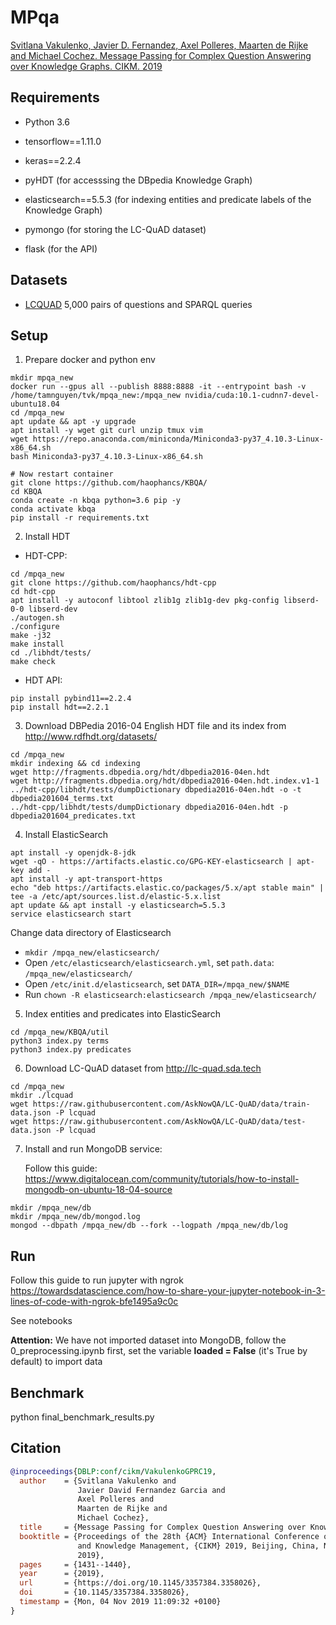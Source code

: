 # MPqa

[Svitlana Vakulenko, Javier D. Fernandez, Axel Polleres, Maarten de Rijke and Michael Cochez. Message Passing for Complex Question Answering over Knowledge Graphs. CIKM. 2019](https://arxiv.org/abs/1908.06917)


## Requirements

* Python 3.6
* tensorflow==1.11.0
* keras==2.2.4

* pyHDT (for accesssing the DBpedia Knowledge Graph)
* elasticsearch==5.5.3 (for indexing entities and predicate labels of the Knowledge Graph)

* pymongo (for storing the LC-QuAD dataset)
* flask (for the API)


## Datasets

* [LCQUAD](http://lc-quad.sda.tech) 5,000 pairs of questions and SPARQL queries

## Setup

1. Prepare docker and python env
```
mkdir mpqa_new
docker run --gpus all --publish 8888:8888 -it --entrypoint bash -v /home/tamnguyen/tvk/mpqa_new:/mpqa_new nvidia/cuda:10.1-cudnn7-devel-ubuntu18.04
cd /mpqa_new
apt update && apt -y upgrade
apt install -y wget git curl unzip tmux vim
wget https://repo.anaconda.com/miniconda/Miniconda3-py37_4.10.3-Linux-x86_64.sh
bash Miniconda3-py37_4.10.3-Linux-x86_64.sh

# Now restart container
git clone https://github.com/haophancs/KBQA/
cd KBQA
conda create -n kbqa python=3.6 pip -y
conda activate kbqa
pip install -r requirements.txt
```

2. Install HDT
 - HDT-CPP:
```
cd /mpqa_new
git clone https://github.com/haophancs/hdt-cpp
cd hdt-cpp
apt install -y autoconf libtool zlib1g zlib1g-dev pkg-config libserd-0-0 libserd-dev
./autogen.sh
./configure
make -j32
make install
cd ./libhdt/tests/
make check
```
 - HDT API:
```
pip install pybind11==2.2.4
pip install hdt==2.2.1
```

3. Download DBPedia 2016-04 English HDT file and its index from http://www.rdfhdt.org/datasets/
```
cd /mpqa_new
mkdir indexing && cd indexing
wget http://fragments.dbpedia.org/hdt/dbpedia2016-04en.hdt
wget http://fragments.dbpedia.org/hdt/dbpedia2016-04en.hdt.index.v1-1
../hdt-cpp/libhdt/tests/dumpDictionary dbpedia2016-04en.hdt -o -t dbpedia201604_terms.txt
../hdt-cpp/libhdt/tests/dumpDictionary dbpedia2016-04en.hdt -p dbpedia201604_predicates.txt
```

4. Install ElasticSearch 
```
apt install -y openjdk-8-jdk
wget -qO - https://artifacts.elastic.co/GPG-KEY-elasticsearch | apt-key add -
apt install -y apt-transport-https
echo "deb https://artifacts.elastic.co/packages/5.x/apt stable main" | tee -a /etc/apt/sources.list.d/elastic-5.x.list
apt update && apt install -y elasticsearch=5.5.3
service elasticsearch start
```
  Change data directory of Elasticsearch
 - ```mkdir /mpqa_new/elasticsearch/```
 - Open ```/etc/elasticsearch/elasticsearch.yml```, set ```path.data```: ```/mpqa_new/elasticsearch/``` 
 - Open ```/etc/init.d/elasticsearch```, set ```DATA_DIR=/mpqa_new/$NAME```
 - Run ```chown -R elasticsearch:elasticsearch /mpqa_new/elasticsearch/```

5. Index entities and predicates into ElasticSearch
```
cd /mpqa_new/KBQA/util
python3 index.py terms
python3 index.py predicates
```

6. Download LC-QuAD dataset from http://lc-quad.sda.tech
```
cd /mpqa_new
mkdir ./lcquad
wget https://raw.githubusercontent.com/AskNowQA/LC-QuAD/data/train-data.json -P lcquad
wget https://raw.githubusercontent.com/AskNowQA/LC-QuAD/data/test-data.json -P lcquad
```

7. Install and run MongoDB service:

   Follow this guide: https://www.digitalocean.com/community/tutorials/how-to-install-mongodb-on-ubuntu-18-04-source
```
mkdir /mpqa_new/db
mkdir /mpqa_new/db/mongod.log
mongod --dbpath /mpqa_new/db --fork --logpath /mpqa_new/db/log
```


<!-- 
2. Download and make [fastText](https://github.com/facebookresearch/fastText), load the English model trained on Wikipedia and generate fastText embeddings:

'''
cd data
wget https://s3-us-west-1.amazonaws.com/fasttext-vectors/wiki.en.zip
unzip wiki.en.zip
rm wiki.en.zip
'''

./fasttext print-word-vectors ../KBQA/data/fasttext/wiki.en.bin < ../KBQA/data/test_question_words.txt > ../KBQA/data/test_question_words_fasttext.txt

 -->


## Run

Follow this guide to run jupyter with ngrok https://towardsdatascience.com/how-to-share-your-jupyter-notebook-in-3-lines-of-code-with-ngrok-bfe1495a9c0c

See notebooks

**Attention:** We have not imported dataset into MongoDB, follow the 0_preprocessing.ipynb first, set the variable **loaded = False** (it's True by default) to import data

## Benchmark

python final_benchmark_results.py

## Citation

```bibtex
@inproceedings{DBLP:conf/cikm/VakulenkoGPRC19,
  author    = {Svitlana Vakulenko and
               Javier David Fernandez Garcia and
               Axel Polleres and
               Maarten de Rijke and
               Michael Cochez},
  title     = {Message Passing for Complex Question Answering over Knowledge Graphs},
  booktitle = {Proceedings of the 28th {ACM} International Conference on Information
               and Knowledge Management, {CIKM} 2019, Beijing, China, November 3-7,
               2019},
  pages     = {1431--1440},
  year      = {2019},
  url       = {https://doi.org/10.1145/3357384.3358026},
  doi       = {10.1145/3357384.3358026},
  timestamp = {Mon, 04 Nov 2019 11:09:32 +0100}
}
```
